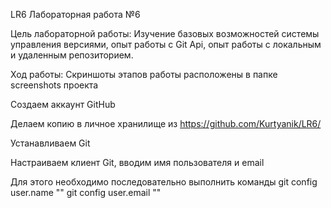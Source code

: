 LR6
Лабораторная работа №6

Цель лабораторной работы:
Изучение базовых возможностей системы управления версиями, опыт работы с Git Api, опыт работы с локальным и удаленным репозиторием.

Ход работы:
Скриншоты этапов работы расположены в папке screenshots проекта

Создаем аккаунт GitHub

Делаем копию в личное хранилище из https://github.com/Kurtyanik/LR6/

Устанавливаем Git

Настраиваем клиент Git, вводим имя пользователя и email

Для этого необходимо последовательно выполнить команды git config user.name "<username>" git config user.email "<email>"

